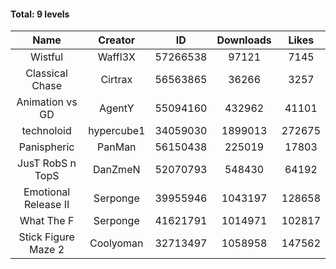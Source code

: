 #### Total: 9 levels

| Name | Creator | ID | Downloads | Likes |
|:---:|:---:|:---:|:---:|:---:|
| Wistful | Waffl3X | 57266538 | 97121 | 7145
| Classical Chase | Cirtrax | 56563865 | 36266 | 3257
| Animation vs GD | AgentY | 55094160 | 432962 | 41101
| technoloid | hypercube1 | 34059030 | 1899013 | 272675
| Panispheric | PanMan | 56150438 | 225019 | 17803
| JusT RobS n TopS | DanZmeN | 52070793 | 548430 | 64192
| Emotional Release II | Serponge | 39955946 | 1043197 | 128658
| What The F | Serponge | 41621791 | 1014971 | 102817
| Stick Figure Maze 2 | Coolyoman | 32713497 | 1058958 | 147562
